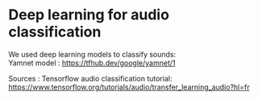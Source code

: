# Deep learning for audio classification

We used deep learning models to classify sounds: <br>
Yamnet model : https://tfhub.dev/google/yamnet/1


Sources : 
Tensorflow audio classification tutorial: https://www.tensorflow.org/tutorials/audio/transfer_learning_audio?hl=fr
